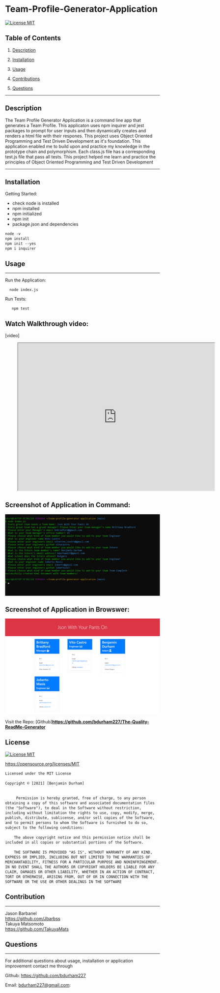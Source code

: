 # Team-Profile-Generator-Application

[![License MIT](https://img.shields.io/apm/l/pack)](https://spdx.org/licenses/MIT.html)
 ## Table of Contents
1. [Description](#description)

2. [Installation](#installation)

3. [Usage](#usage)

4. [Contributions](#contributions)

5. [Questions](#questions)

-----

## Description
 The Team Profile Generator Application is a command line app that generates a Team Profile. This applicaton uses npm inquirer and jest packages to prompt for user inputs and then dynamically creates and renders a html file with their respones. This project uses Object Oriented Programming and Test Driven Development as it's foundation. This application enabled me to build upon and practice my knowledge in the prototype chain and polymorphism. Each class.js file has a corresponding test.js file that pass all tests. This project helped me learn and practice the principles of Object Oriented Programming and Test Driven Development

 -----

 ## Installation
 

   Getting Started:
   * check node is installed
   * npm installed
   * npm initialized
   * npm init
   * package.json and dependencies
  
    node -v
    npm install
    npm init --yes
    npm i inquirer



  



 ## Usage

 ---

 Run the Application:
 


      node index.js

   Run Tests:    
```
   npm test
```



   
Watch Walkthrough video: 
--
[video]
<figure class="video_container">
<iframe src="https://drive.google.com/file/d/1aoNEfzJqW8l4CSBRbfoBA1R3RciC7Cgw/preview" width="640" height="480" allowfullscreen="true"></iframe>
</figure>


Screenshot of Application in Command:
--
![Screenshot](images/teamprofilenode.png)

Screenshot of Application in Browswer:
--
![Screenshot](images/taemprofilwith4screenshot.png)



Visit the Repo: 
[Github]**<https://github.com/bdurham227/The-Quality-ReadMe-Generator>**

   







 ## License
 
[![License MIT](https://img.shields.io/apm/l/pack)](https://spdx.org/licenses/MIT.html)

   https://opensource.org/licenses/MIT

    Licensed under the MIT License

    Copyright © [2021] [Benjamin Durham]
    

         Permission is hereby granted, free of charge, to any person obtaining a copy of this software and associated documentation files (the "Software"), to deal in the Software without restriction, including without limitation the rights to use, copy, modify, merge, publish, distribute, sublicense, and/or sell copies of the Software, and to permit persons to whom the Software is furnished to do so, subject to the following conditions:
        
        The above copyright notice and this permission notice shall be included in all copies or substantial portions of the Software.
        
        THE SOFTWARE IS PROVIDED "AS IS", WITHOUT WARRANTY OF ANY KIND, EXPRESS OR IMPLIED, INCLUDING BUT NOT LIMITED TO THE WARRANTIES OF MERCHANTABILITY, FITNESS FOR A PARTICULAR PURPOSE AND NONINFRINGEMENT. IN NO EVENT SHALL THE AUTHORS OR COPYRIGHT HOLDERS BE LIABLE FOR ANY CLAIM, DAMAGES OR OTHER LIABILITY, WHETHER IN AN ACTION OF CONTRACT, TORT OR OTHERWISE, ARISING FROM, OUT OF OR IN CONNECTION WITH THE SOFTWARE OR THE USE OR OTHER DEALINGS IN THE SOFTWARE

## Contribution
---

Jason Barbanel
<br>
https://github.com/Jbarbss
<br>
Takuya Matsomoto
<br>
https://github.com/TakuyaMats



 ## Questions
 ---
 For additional questions about usage, installation or application improvement contact me through

Github: https://github.com/bdurham227

Email: bdurham227@gmail.com:

     

